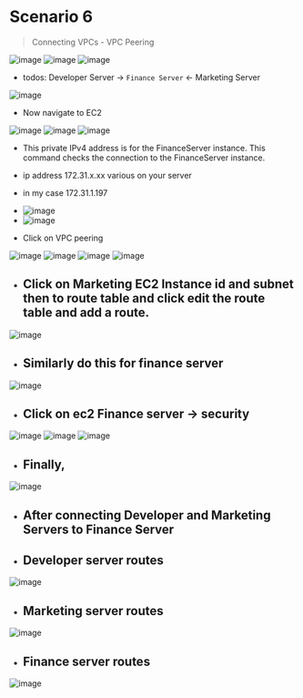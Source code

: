 # Scenario 6
> Connecting VPCs - VPC Peering
<img alt="image" src="https://github.com/Brindha-m/AWS_Games/assets/72887609/0cd718c5-4196-488c-a241-6fe52d13e79b">
<img alt="image" src="https://github.com/Brindha-m/AWS_Games/assets/72887609/d3b0f690-314f-47ab-b767-3d9e0efe4c65">
<img alt="image" src="https://github.com/Brindha-m/AWS_Games/assets/72887609/fe227e07-6db0-4c5f-98fc-34ae80302fc8">


- todos: Developer Server -> `Finance Server` <- Marketing Server

<img alt="image" src="https://github.com/Brindha-m/AWS_Games/assets/72887609/361afb1e-740c-4a78-8ecc-75aa5109a60a">

- Now navigate to EC2
  
<img alt="image" src="https://github.com/Brindha-m/AWS_Games/assets/72887609/0d15502f-c34d-4289-b49c-8698a03a65d3">
<img alt="image" src="https://github.com/Brindha-m/AWS_Games/assets/72887609/be637697-678b-4ca9-b2dd-e74df893b0a5">
<img alt="image" src="https://github.com/Brindha-m/AWS_Games/assets/72887609/7cb73060-e929-4273-8610-82bd352a9acf">

-  This private IPv4 address is for the FinanceServer instance. This command checks the connection to the FinanceServer instance.
-  ip address 172.31.x.xx various on your server
-  in my case 172.31.1.197

-  <img alt="image" src="https://github.com/Brindha-m/AWS_Games/assets/72887609/b34a6eaa-38b6-4d79-a524-8a468497560f">

-  <img alt="image" src="https://github.com/Brindha-m/AWS_Games/assets/72887609/ced5e97a-5261-495a-82a8-28e082e543db">


- Click on VPC peering
<img alt="image" src="https://github.com/Brindha-m/AWS_Games/assets/72887609/fceeab88-592d-4da4-946c-8a4101cd75fb">
<img alt="image" src="https://github.com/Brindha-m/AWS_Games/assets/72887609/b78b2796-bca6-43d7-adbb-58f918cf3f39">
<img alt="image" src="https://github.com/Brindha-m/AWS_Games/assets/72887609/f936fe4f-0ae9-4af9-9395-da8c620a1394">
<img alt="image" src="https://github.com/Brindha-m/AWS_Games/assets/72887609/ab61a942-e9f2-44ed-956c-9ff8a0d86f51">

- ## Click on Marketing EC2 Instance id and subnet then to route table and click edit the route table and add a route.
<img alt="image" src="https://github.com/Brindha-m/AWS_Games/assets/72887609/660f9262-9a9f-4447-af48-514ad21892b7">

- ## Similarly do this for finance server
<img alt="image" src="https://github.com/Brindha-m/AWS_Games/assets/72887609/8e528c37-ae1c-4b30-bfd0-6ea3fb26150d">

- ## Click on ec2 Finance server -> security

<img alt="image" src="https://github.com/Brindha-m/AWS_Games/assets/72887609/967f3bd3-7bb5-4b43-a301-bd1a5ec53d35">

<img alt="image" src="https://github.com/Brindha-m/AWS_Games/assets/72887609/e71a0246-ec5f-4d58-8f16-b9e803434641">

<img alt="image" src="https://github.com/Brindha-m/AWS_Games/assets/72887609/7adc2b73-b354-41f8-a4fc-ae8cf6b51c02">

- ## Finally,
<img alt="image" src="https://github.com/Brindha-m/AWS_Games/assets/72887609/2593616a-3cef-4570-88da-35a326f7ec05">



- ## After connecting Developer and Marketing Servers to Finance Server

- ## Developer server routes
<img alt="image" src="https://github.com/Brindha-m/AWS_Games/assets/72887609/ef01f2b2-84fc-4c05-b725-14cc8579e97c">

- ## Marketing server routes
<img alt="image" src="https://github.com/Brindha-m/AWS_Games/assets/72887609/300cbde3-d6d3-441f-ae28-268fe83ca5f4">

- ## Finance server routes
<img alt="image" src="https://github.com/Brindha-m/AWS_Games/assets/72887609/e400cdab-e5d0-45bb-9681-8b764e3446e5">








